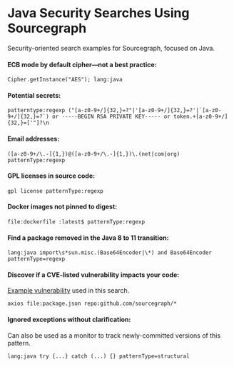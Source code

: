 # Java Security Searches Using Sourcegraph

Security-oriented search examples for Sourcegraph, focused on Java.

#### ECB mode by default cipher—not a best practice:

```sourcegraph
Cipher.getInstance("AES"); lang:java 
```

#### Potential secrets:

```sourcegraph
patterntype:regexp ("[a-z0-9+/]{32,}=?"|'[a-z0-9+/]{32,}=?'|`[a-z0-9+/]{32,}=?`) or -----BEGIN RSA PRIVATE KEY----- or token.+[a-z0-9+/]{32,}=['"]?\n
```

#### Email addresses:

```sourcegraph
([a-z0-9+/\.-]{1,})@([a-z0-9+/\.-]{1,})\.(net|com|org) patternType:regexp
```

#### GPL licenses in source code:

```sourcegraph
gpl license patternType:regexp
```

#### Docker images not pinned to digest:

```sourcegraph
file:dockerfile :latest$ patternType:regexp
```

#### Find a package removed in the Java 8 to 11 transition:

```sourcegraph
lang:java import\s*sun.misc.(Base64Encoder|\*) and Base64Encoder patternType=regexp
```

#### Discover if a CVE-listed vulnerability impacts your code:

[Example vulnerability](https://cve.mitre.org/cgi-bin/cvename.cgi?name=CVE-2020-28168) used in this search.

```sourcegraph
axios file:package.json repo:github.com/sourcegraph/*
```

#### Ignored exceptions without clarification:

Can also be used as a monitor to track newly-committed versions of this pattern.

```sourcegraph
lang:java try {...} catch (...) {} patternType=structural
```
